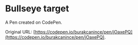 # Bullseye target

A Pen created on CodePen.

Original URL: [https://codepen.io/burakcanince/pen/jOaxePQ](https://codepen.io/burakcanince/pen/jOaxePQ).

